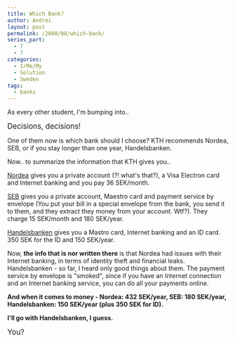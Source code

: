 ```yaml
---
title: Which Bank?
author: Andrei
layout: post
permalink: /2008/08/which-bank/
series_part:
  - 7
  - 7
categories:
  - I/Me/My
  - Solution
  - Sweden
tags:
  - banks
---
```

As every other student, I'm bumping into..

<big>Decisions, decisions!</big>

One of them now is which bank should I choose? KTH recommends Nordea, SEB, or if you stay longer than one year, Handelsbanken.

Now.. to summarize the information that KTH gives you..



[Nordea][1] gives you a private account (?! what's that?), a Visa Electron card and Internet banking and you pay 36 SEK/month.

[SEB][2] gives you a private account, Maestro card and payment service by envelope (You put your bill in a special envelope from the bank, you send it to them, and they extract they money from your account. Wtf?). They charge 15 SEK/month and 180 SEK/year.

[Handelsbanken][3] gives you a Mastro card, Internet banking and an ID card. 350 SEK for the ID and 150 SEK/year.

Now, **the info that is nor written there** is that Nordea had issues with their Internet banking, in terms of identity theft and financial leaks. Handelsbanken - so far, I heard only good things about them. The payment service by envelope is "smoked", since if you have an Internet connection and an Internet banking service, you can do all your payments online.

**And when it comes to money - Nordea: 432 SEK/year, SEB: 180 SEK/year, Handelsbanken: 150 SEK/year (plus 350 SEK for ID).**

**I'll go with Handelsbanken, I guess.**

<big>You?</big>

 [1]: http://www.nordea.se/
 [2]: http://www.seb.se/
 [3]: http://www.handelsbanken.se/